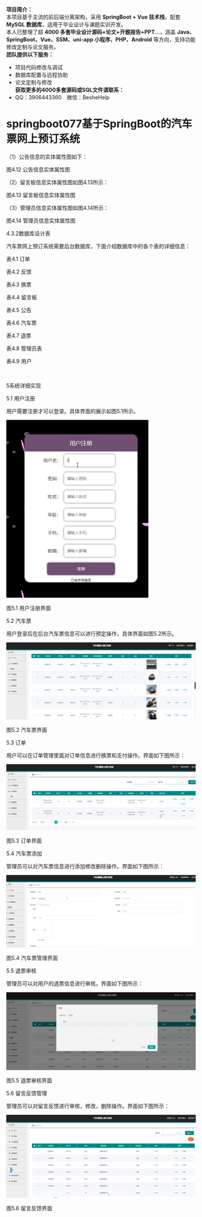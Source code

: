 **项目简介：**  
本项目基于主流的前后端分离架构，采用 **SpringBoot + Vue 技术栈**，配套 **MySQL 数据库**，适用于毕业设计与课题实训开发。  
本人已整理了超 **4000 多套毕业设计源码+论文+开题报告+PPT...**，涵盖 **Java、SpringBoot、Vue、SSM、uni-app 小程序、PHP、Android** 等方向，支持功能修改定制与论文服务。  
**团队提供以下服务：**  
- 项目代码修改与调试  
- 数据库配置与远程协助  
- 论文定制与修改  
**获取更多的4000多套源码或SQL文件请联系：**  
- QQ：3906443360 微信：BesheHelp


# springboot077基于SpringBoot的汽车票网上预订系统





（1）公告信息的实体属性图如下：

图4.12  公告信息实体属性图

（2）留言板信息实体属性图如图4.13所示：

图4.13  留言板信息实体属性图

（3）管理员信息实体属性图如图4.14所示：

图4.14 管理员信息实体属性图

4.3.2数据库设计表

汽车票网上预订系统需要后台数据库，下面介绍数据库中的各个表的详细信息：

表4.1 订单

表4.2 反馈

表4.3 换票

表4.4 留言板

表4.5 公告

表4.6 汽车票

表4.7 退票

表4.8 管理员表

表4.9 用户

![图1](images/image_0.gif)

5系统详细实现

5.1 用户注册

用户需要注册才可以登录。具体界面的展示如图5.1所示。

![图2](images/image_1.png)

图5.1 用户注册界面

5.2 汽车票

用户登录后在后台汽车票信息可以进行预定操作。具体界面如图5.2所示。

![图3](images/image_2.png)

图5.2 汽车票界面

5.3 订单

用户可以在订单管理里面对订单信息进行换票和支付操作。界面如下图所示：

![图4](images/image_3.png)

图5.3 订单界面

5.4 汽车票添加

管理员可以对汽车票信息进行添加修改删除操作。界面如下图所示：

![图5](images/image_4.png)

图5.4 汽车票管理界面

5.5 退票审核

管理员可以对用户的退票信息进行审核。界面如下图所示：

![图6](images/image_5.png)

图5.5 退票审核界面

5.6 留言反馈管理

管理员可以对留言反馈进行审核，修改，删除操作。界面如下图所示：

![图7](images/image_6.png)

图5.6 留言反馈界面